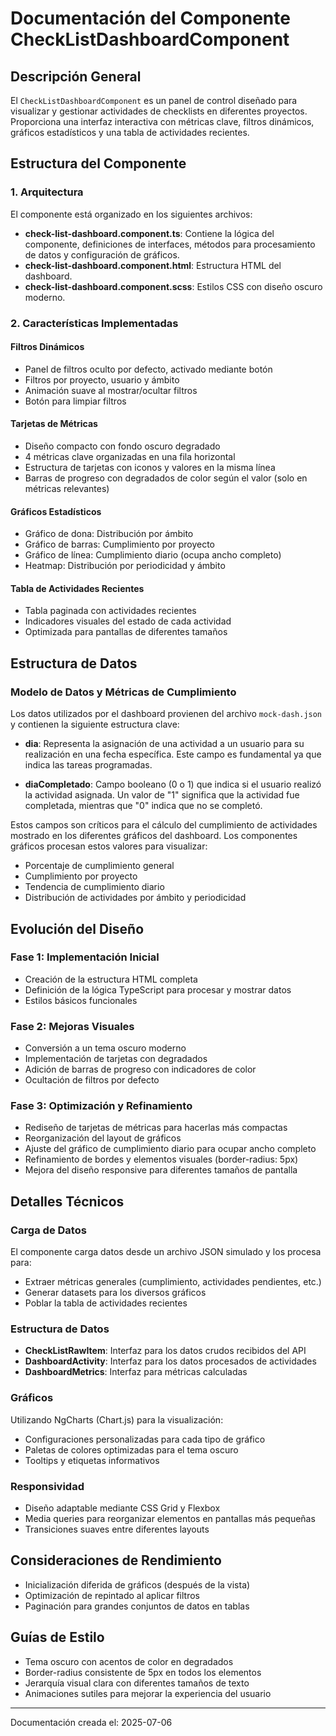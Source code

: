 # Documentación del Componente CheckListDashboardComponent

## Descripción General
El `CheckListDashboardComponent` es un panel de control diseñado para visualizar y gestionar actividades de checklists en diferentes proyectos. Proporciona una interfaz interactiva con métricas clave, filtros dinámicos, gráficos estadísticos y una tabla de actividades recientes.

## Estructura del Componente

### 1. Arquitectura

El componente está organizado en los siguientes archivos:

- **check-list-dashboard.component.ts**: Contiene la lógica del componente, definiciones de interfaces, métodos para procesamiento de datos y configuración de gráficos.
- **check-list-dashboard.component.html**: Estructura HTML del dashboard.
- **check-list-dashboard.component.scss**: Estilos CSS con diseño oscuro moderno.

### 2. Características Implementadas

#### Filtros Dinámicos
- Panel de filtros oculto por defecto, activado mediante botón
- Filtros por proyecto, usuario y ámbito
- Animación suave al mostrar/ocultar filtros
- Botón para limpiar filtros

#### Tarjetas de Métricas
- Diseño compacto con fondo oscuro degradado
- 4 métricas clave organizadas en una fila horizontal
- Estructura de tarjetas con iconos y valores en la misma línea
- Barras de progreso con degradados de color según el valor (solo en métricas relevantes)

#### Gráficos Estadísticos
- Gráfico de dona: Distribución por ámbito
- Gráfico de barras: Cumplimiento por proyecto
- Gráfico de línea: Cumplimiento diario (ocupa ancho completo)
- Heatmap: Distribución por periodicidad y ámbito

#### Tabla de Actividades Recientes
- Tabla paginada con actividades recientes
- Indicadores visuales del estado de cada actividad
- Optimizada para pantallas de diferentes tamaños

## Estructura de Datos

### Modelo de Datos y Métricas de Cumplimiento

Los datos utilizados por el dashboard provienen del archivo `mock-dash.json` y contienen la siguiente estructura clave:

- **dia**: Representa la asignación de una actividad a un usuario para su realización en una fecha específica. Este campo es fundamental ya que indica las tareas programadas.

- **diaCompletado**: Campo booleano (0 o 1) que indica si el usuario realizó la actividad asignada. Un valor de "1" significa que la actividad fue completada, mientras que "0" indica que no se completó.

Estos campos son críticos para el cálculo del cumplimiento de actividades mostrado en los diferentes gráficos del dashboard. Los componentes gráficos procesan estos valores para visualizar:

- Porcentaje de cumplimiento general
- Cumplimiento por proyecto
- Tendencia de cumplimiento diario
- Distribución de actividades por ámbito y periodicidad

## Evolución del Diseño

### Fase 1: Implementación Inicial
- Creación de la estructura HTML completa
- Definición de la lógica TypeScript para procesar y mostrar datos
- Estilos básicos funcionales

### Fase 2: Mejoras Visuales
- Conversión a un tema oscuro moderno
- Implementación de tarjetas con degradados
- Adición de barras de progreso con indicadores de color
- Ocultación de filtros por defecto

### Fase 3: Optimización y Refinamiento
- Rediseño de tarjetas de métricas para hacerlas más compactas
- Reorganización del layout de gráficos
- Ajuste del gráfico de cumplimiento diario para ocupar ancho completo
- Refinamiento de bordes y elementos visuales (border-radius: 5px)
- Mejora del diseño responsive para diferentes tamaños de pantalla

## Detalles Técnicos

### Carga de Datos
El componente carga datos desde un archivo JSON simulado y los procesa para:
- Extraer métricas generales (cumplimiento, actividades pendientes, etc.)
- Generar datasets para los diversos gráficos
- Poblar la tabla de actividades recientes

### Estructura de Datos
- **CheckListRawItem**: Interfaz para los datos crudos recibidos del API
- **DashboardActivity**: Interfaz para los datos procesados de actividades
- **DashboardMetrics**: Interfaz para métricas calculadas

### Gráficos
Utilizando NgCharts (Chart.js) para la visualización:
- Configuraciones personalizadas para cada tipo de gráfico
- Paletas de colores optimizadas para el tema oscuro
- Tooltips y etiquetas informativos

### Responsividad
- Diseño adaptable mediante CSS Grid y Flexbox
- Media queries para reorganizar elementos en pantallas más pequeñas
- Transiciones suaves entre diferentes layouts

## Consideraciones de Rendimiento
- Inicialización diferida de gráficos (después de la vista)
- Optimización de repintado al aplicar filtros
- Paginación para grandes conjuntos de datos en tablas

## Guías de Estilo
- Tema oscuro con acentos de color en degradados
- Border-radius consistente de 5px en todos los elementos
- Jerarquía visual clara con diferentes tamaños de texto
- Animaciones sutiles para mejorar la experiencia del usuario

---

Documentación creada el: 2025-07-06
